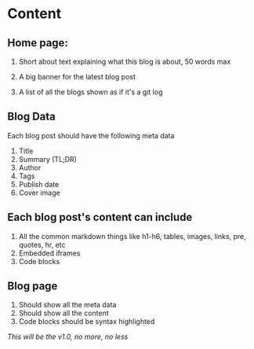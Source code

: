 # Content
## Home page:
1. Short about text explaining what this blog is about, 50 words max

2. A big banner for the latest blog post

3. A list of all the blogs shown as if it's a git log

## Blog Data
Each blog post should have the following meta data
1. Title
2. Summary (TL;DR)
3. Author
4. Tags
5. Publish date
6. Cover image

## Each blog post's content can include
1. All the common markdown things like h1-h6, tables, images, links, pre, quotes, hr, etc
2. Embedded iframes
3. Code blocks

## Blog page
1. Should show all the meta data
2. Should show all the content
3. Code blocks should be syntax highlighted


*This will be the v1.0, no more, no less*
